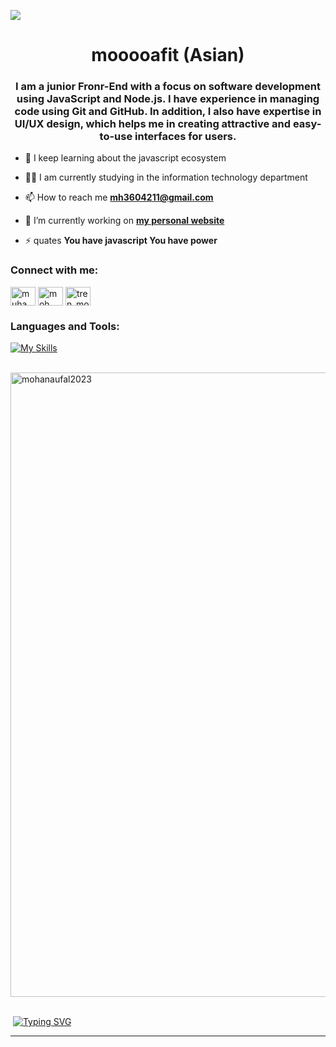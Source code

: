 
![](https://github.com/halfrost/halfrost/blob/master/icons/header_1.png)
<h1 align="center">mooooafit (Asian)</h1>


<h3 align="center">I am a junior Fronr-End with a focus on software development using JavaScript and Node.js. I have experience in managing code using Git and GitHub. In addition, I also have expertise in UI/UX design, which helps me in creating attractive and easy-to-use interfaces for users.</h3>


- 🌱 I keep learning about the javascript ecosystem

- 👨‍💻 I am currently studying in the information technology department
  
- 📫 How to reach me **mh3604211@gmail.com**

- 🔭 I’m currently working on [**my personal website**](https://mohnaufal2023.github.io/)

- ⚡ quates **You have javascript You have power**

<h3 align="left">Connect with me:</h3>
<p align="left">
<a href="https://twitter.com/muhammad hafiz naufal" target="blank"><img align="center" src="https://raw.githubusercontent.com/rahuldkjain/github-profile-readme-generator/master/src/images/icons/Social/twitter.svg" alt="muhammad hafiz naufal" height="30" width="40" /></a>
<a href="https://www.linkedin.com/in/moh-hafiz-naufal-772bb9256/" target="blank"><img align="center" src="https://raw.githubusercontent.com/rahuldkjain/github-profile-readme-generator/master/src/images/icons/Social/linked-in-alt.svg" alt="moh hafiz" height="30" width="40" /></a>
<a href="https://instagram.com/tren_moh" target="blank"><img align="center" src="https://raw.githubusercontent.com/rahuldkjain/github-profile-readme-generator/master/src/images/icons/Social/instagram.svg" alt="tren_moh" height="30" width="40" /></a>
</p>

<h3 align="left">Languages and Tools:</h3>

[![My Skills](https://skillicons.dev/icons?i=linux,js,github,git,angular,figma,bootstrap,tailwind,typescript,nodejs,php,vercel,java,kotlin,golang,expressjs,go,bun,redux,netlify,vuejs,azure,css,html,astro,kafka)](https://skillicons.dev)

&nbsp;<img float="center" width="999" src="https://github-readme-streak-stats.herokuapp.com/?user=mohnaufal2023" alt="mohanaufal2023" />
<br /><br />

&nbsp;[![Typing SVG](http://readme-typing-svg.herokuapp.com?color=ff0000&size=15&multiline=true&width=500&height=80&lines=TERIMA+KASIH+KARENA+SUDAH+MAMPIR;JANGAN+LUPA+FOLLOW+DAN+KASIH+STAR+NYA)](https://git.io/typing-svg)
<hr />









